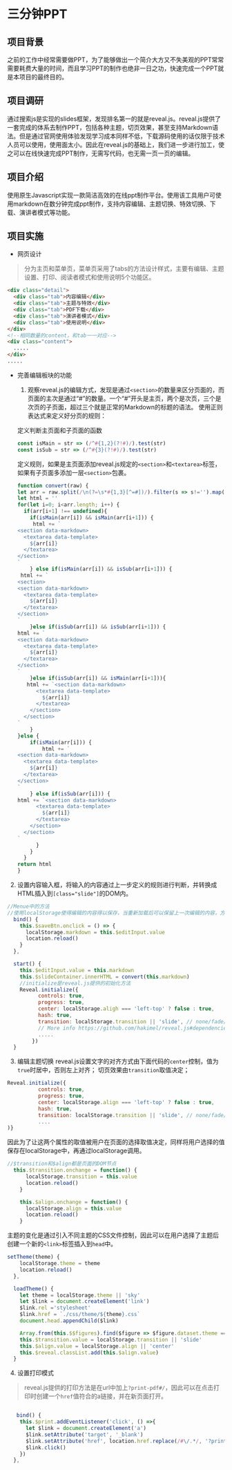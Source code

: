 # 三分钟PPT
## 项目背景
之前的工作中经常需要做PPT，为了能够做出一个简介大方又不失美观的PPT常常需要耗费大量的时间，而且学习PPT的制作也绝非一日之功，快速完成一个PPT就是本项目的最终目的。
## 项目调研
通过搜索js是实现的slides框架，发现排名第一的就是reveal.js。reveal.js提供了一套完成的体系去制作PPT，包括各种主题，切页效果，甚至支持Markdown语法。但是通过官网使用体验发现学习成本同样不低，下载源码使用的话仅限于技术人员可以使用，使用面太小。因此在reveal.js的基础上，我们进一步进行加工，使之可以在线快速完成PPT制作，无需写代码，也无需一页一页的编辑。

## 项目介绍
使用原生Javascript实现一款简洁高效的在线ppt制作平台。使用该工具用户可使用markdown在数分钟完成ppt制作，支持内容编辑、主题切换、特效切换、下载、演讲者模式等功能。

## 项目实施
- 网页设计
> 分为主页和菜单页，菜单页采用了tabs的方法设计样式，主要有编辑、主题设置、打印、阅读者模式和使用说明5个功能区。

```html
<div class="detail">
  <div class="tab">内容编辑</div>
  <div class="tab">主题与特效</div>
  <div class="tab">PDF下载</div>
  <div class="tab">演讲者模式</div>
  <div class="tab">使用说明</div>
</div>
<!--相同数量的content，和tab一一对应-->
<div class="content">
  .....
</div>
.....
```

- 完善编辑板块的功能
  1. 观察reveal.js的编辑方式，发现是通过`<section>`的数量来区分页面的，而页面的主次是通过“#”的数量。一个“#”开头是主页，两个是次页，三个是次页的子页面，超过三个就是正常的Markdown的标题的语法。
  使用正则表达式来定义好分页的规则：

  定义判断主页面和子页面的函数
  ```js
  const isMain = str => (/^#{1,2}(?!#)/).test(str)
  const isSub = str => (/^#{3}(?!#)/).test(str)
  ```

  定义规则，如果是主页面添加reveal.js规定的`<section>`和`<textarea>`标签，如果有子页面多添加一层`<section>`包裹。

  ```js
  function convert(raw) {
  let arr = raw.split(/\n(?=\s*#{1,3}[^=#])/).filter(s => s!='').map(s => s.trim())
  let html = ''
  for(let i=0; i<arr.length; i++) {
    if(arr[i+1] !== undefined){
      if(isMain(arr[i]) && isMain(arr[i+1])) {
       html += `
  <section data-markdown>
    <textarea data-template>
      ${arr[i]}
    </textarea>
  </section>
  `
      } else if(isMain(arr[i]) && isSub(arr[i+1])) {
   html += `
  <section>
  <section data-markdown>
    <textarea data-template>
      ${arr[i]}
    </textarea>
  </section>
  `
      }else if(isSub(arr[i]) && isSub(arr[i+1])) {
  html += `
  <section data-markdown>
    <textarea data-template>
      ${arr[i]}
    </textarea>
  </section>
  `
      }else if(isSub(arr[i]) && isMain(arr[i+1])){
     html += `<section data-markdown>
        <textarea data-template>
          ${arr[i]}
        </textarea>
      </section>
    </section>
  `
      }
  }else {
      if(isMain(arr[i])) {
          html += `
  <section data-markdown>
    <textarea data-template>
      ${arr[i]}
    </textarea>
  </section>
  `
      } else if(isSub(arr[i])) {
  html += `<section data-markdown>
        <textarea data-template>
          ${arr[i]}
        </textarea>
      </section>
    </section>
  `
        }
      }
    } 
  return html
  }
  ```
  
2. 设置内容输入框，将输入的内容通过上一步定义的规则进行判断，并转换成HTML插入到`[class="slide"]`的DOM内。

```js
//Menue中的方法
//使用localStorage使得编辑的内容得以保存，当重新加载后可以保留上一次编辑的内容，方便修改
  bind() {
    this.$saveBtn.onclick = () => {
      localStorage.markdown = this.$editInput.value
      location.reload()
    }
  },

  start() {
    this.$editInput.value = this.markdown
    this.$slideContainer.innerHTML = convert(this.markdown)
    //initialize是reveal.js提供的初始化方法
    Reveal.initialize({
          controls: true,
          progress: true,
          center: localStorage.aligh === 'left-top' ? false : true,
          hash: true,
          transition: localStorage.transition || 'slide', // none/fade/slide/convex/concave/zoom
          // More info https://github.com/hakimel/reveal.js#dependencies
          .....
        })
  }

```
3. 编辑主题切换
reveal.js设置文字的对齐方式由下面代码的`center`控制，值为`true`时居中，否则左上对齐；
切页效果由`transition`取值决定；

```js
Reveal.initialize({
          controls: true,
          progress: true,
          center: localStorage.align === 'left-top' ? false : true,
          hash: true,
          transition: localStorage.transition || 'slide', // none/fade/slide/convex/concave/zoom
          ....
)}
```

因此为了让这两个属性的取值被用户在页面的选择取值决定，同样将用户选择的值保存在localStorage中，再通过localStorage调用。

```js
//$transition和$align都是页面的DOM节点
  this.$transition.onchange = function() {
      localStorage.transition = this.value
      location.reload()
    }

    this.$align.onchange = function() {
      localStorage.align = this.value
      location.reload()
    }

```

主题的变化是通过引入不同主题的CSS文件控制，因此可以在用户选择了主题后创建一个新的`<link>`标签插入到`head`中。

```js
setTheme(theme) {
    localStorage.theme = theme
    location.reload()
  },

  loadTheme() {
    let theme = localStorage.theme || 'sky'
    let $link = document.createElement('link')
    $link.rel ='stylesheet'
    $link.href = `./css/theme/${theme}.css`
    document.head.appendChild($link)

    Array.from(this.$$figures).find($figure => $figure.dataset.theme === theme).classList.add('select')
    this.$transition.value = localStorage.transition || 'slide'
    this.$align.value = localStorage.align || 'center'
    this.$reveal.classList.add(this.$align.value)
  }
```
4. 设置打印模式

> reveal.js提供的打印方法是在url中加上`?print-pdf#/`，因此可以在点击打印时创建一个`href`值符合的a链接，并在新页面打开。

```js

   bind() {
    this.$print.addEventListener('click', () =>{
      let $link = document.createElement('a')
      $link.setAttribute('target', '_blank')
      $link.setAttribute('href', location.href.replace(/#\/.*/, '?print-pdf'))
      $link.click()
    })
  },

```
